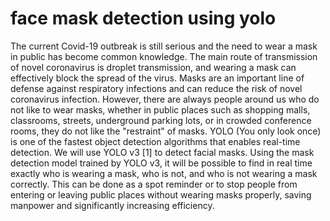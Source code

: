 # face mask detection using yolo

The current Covid-19 outbreak is still serious and the need to wear a mask in public has become common knowledge. The main route of transmission of novel coronavirus is droplet transmission, and wearing a mask can effectively block the spread of the virus. Masks are an important line of defense against respiratory infections and can reduce the risk of novel coronavirus infection. However, there are always people around us who do not like to wear masks, whether in public places such as shopping malls, classrooms, streets, underground parking lots, or in crowded conference rooms, they do not like the "restraint" of masks. YOLO (You only look once) is one of the fastest object detection algorithms that enables real-time detection. We will use YOLO v3 [1] to detect facial masks. Using the mask detection model trained by YOLO v3, it will be possible to find in real time exactly who is wearing a mask, who is not, and who is not wearing a mask correctly. This can be done as a spot reminder or to stop people from entering or leaving public places without wearing masks properly, saving manpower and significantly increasing efficiency.
